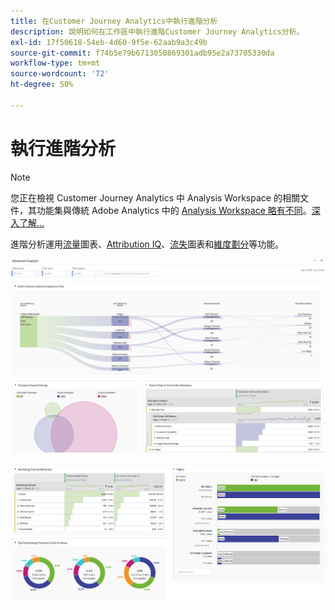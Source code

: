 ```yaml
---
title: 在Customer Journey Analytics中執行進階分析
description: 說明如何在工作區中執行進階Customer Journey Analytics分析。
exl-id: 17f50618-54eb-4d60-9f5e-62aab9a3c49b
source-git-commit: f74b5e79b6713050869301adb95e2a73705330da
workflow-type: tm+mt
source-wordcount: '72'
ht-degree: 50%

---
```


# 執行進階分析

>[!NOTE]
>
>您正在檢視 Customer Journey Analytics 中 Analysis Workspace 的相關文件，其功能集與傳統 Adobe Analytics 中的 [Analysis Workspace 略有不同](https://experienceleague.adobe.com/docs/analytics/analyze/analysis-workspace/home.html?lang=zh-Hant)。[深入了解...](/help/getting-started/cja-aa.md)

進階分析運用[流量](/help/analysis-workspace/visualizations/c-flow/flow.md)圖表、[Attribution IQ](/help/analysis-workspace/attribution/overview.md)、[流失](/help/analysis-workspace/visualizations/fallout/fallout-flow.md)圖表和[維度劃分](/help/components/dimensions/t-breakdown-fa.md)等功能。

![工作區螢幕擷圖1](assets/cja-adv-analysis1.png)

![工作區螢幕擷圖2](assets/cja-adv-analysis2.png)
